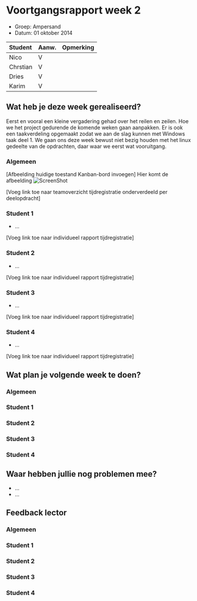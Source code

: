 # Voortgangsrapport week 2

* Groep: Ampersand
* Datum: 01 oktober 2014

| Student  | Aanw. | Opmerking |
| :---     | :---  | :---      |
| Nico |   V    |           |
| Chrstian |   V    |           |
| Dries | V      |           |
| Karim |   V    |           |

## Wat heb je deze week gerealiseerd?
Eerst en vooral een kleine vergadering gehad over het reilen en zeilen. Hoe we het project gedurende de komende weken gaan aanpakken.
Er is ook een taakverdeling opgemaakt zodat we aan de slag kunnen met Windows taak deel 1.
We gaan ons deze week bewust niet bezig houden met het linux gedeelte van de opdrachten, daar waar we eerst wat vooruitgang.
### Algemeen

[Afbeelding huidige toestand Kanban-bord invoegen]
Hier komt de afbeelding
![ScreenShot](http://puu.sh/bVeNt/4fea13b13b.png)

[Voeg link toe naar teamoverzicht tijdregistratie onderverdeeld per deelopdracht]

### Student 1

* ...

[Voeg link toe naar individueel rapport tijdregistratie]

### Student 2

* ...

[Voeg link toe naar individueel rapport tijdregistratie]

### Student 3

* ...

[Voeg link toe naar individueel rapport tijdregistratie]

### Student 4

* ...

[Voeg link toe naar individueel rapport tijdregistratie]

## Wat plan je volgende week te doen?

### Algemeen
### Student 1
### Student 2
### Student 3
### Student 4

## Waar hebben jullie nog problemen mee?

* ...
* ...

## Feedback lector

### Algemeen

### Student 1
### Student 2
### Student 3
### Student 4

